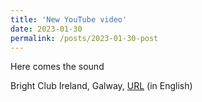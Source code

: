 ```yaml
---
title: 'New YouTube video'
date: 2023-01-30
permalink: /posts/2023-01-30-post
---
```

Here comes the sound

Bright Club Ireland, Galway, [URL](https://youtu.be/UdR5hvhJIRo) (in English)